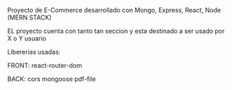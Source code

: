 Proyecto de E-Commerce desarrollado con Mongo, Express, React, Node (MERN STACK)

EL proyecto cuenta con tanto tan seccion y esta destinado a ser usado por X o Y usuario

Libererias usadas:

FRONT: react-router-dom

BACK: cors mongoose pdf-file